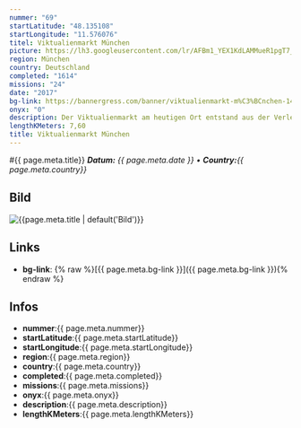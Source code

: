 ```yaml
---
nummer: "69"
startLatitude: "48.135108"
startLongitude: "11.576076"
titel: Viktualienmarkt München
picture: https://lh3.googleusercontent.com/lr/AFBm1_YEX1KdLAMMueR1pgT7_mOYnOdFR2CVsgNwqrU6F6Dv9_ySjPXQCfqU9THPCRdkmvonlKnynT4AT_UfV5qKcTrJNHDQpJMqDvML7v-KZwXVchyJ6h_oKHSnX-uGNamgwT_qDQJ4clxa2UYnAlArHjiT1f1B9p8wvVp3ErzHVgigPKw8Qx7H-gS_36IK4s4JfJk97sYGOKXaQKtW5t3Rm9QTLk33Z0oJbitsFhiwY2Bh60LqqEMNriT9_QYU52BKz459k5cE7DdjO2fbvC1O-Y0Y79RmCwjJCHLlF_3Q8ezEboVIcDWLCF8tzRDuvpR4iZpTzGkOm5uWLLxMRNdhhAcR1w4m53TcWmd6e3lQbv8henfpPwgiGxA7EsOBkBPdyCZorGBMOdAN7Je1RF1K-VoGkvvyBTPnnkQ6yZpcoQGnWlJPe0kucB6Cz6yad4mnXI2-yzm-st1SSgZicttYDLnaRlw_eDk-6zh6ac7qNYblWpTTnFMeYBDSXcAbif7KQNz52VDYvAWcut_mQkqKOJMbDFM_coXDtp4u2EWcnHGxbOFNQJh53ghyo3qhvQhTGBf6-UXmaeyJgFKsotuACh1BfWFSzh1xGyXUKLmQPxckwVnIm4Sz90gN844RlZnk2jaE6KVy-iCgNEaHbVVhasMTnoVa2rmcOEbtaW-JvQXO5Ux8BoDAGY1poC7Gy8Xnu_chBLE1QHBlApmYZAsf4sFRwHlmPSCzt7aFYS1Nkl5meTIga7D317MGjea1V4L5w0ECOvu0cSc5VRg1kfAlHdvyhBGswwPhRuBUPc_0bWED4z9yElw1fV3NjfJ_DAHoC8KeUDnMkpZeo5VrqxmleHUB_B3IThA
region: München
country: Deutschland
completed: "1614"
missions: "24"
date: "2017"
bg-link: https://bannergress.com/banner/viktualienmarkt-m%C3%BCnchen-14f4
onyx: "0"
description: Der Viktualienmarkt am heutigen Ort entstand aus der Verlegung des alten Münchner Stadtmarktes am Schrannenplatz, dem heutigen Marienplatz, der als Handelsort zu klein geworden war.
lengthKMeters: 7,60
title: Viktualienmarkt München
---
```


#{{ page.meta.title}}
_**Datum:** {{ page.meta.date }} • **Country:**{{ page.meta.country}}_

## Bild
![{{page.meta.title | default('Bild')}}]({{page.meta.picture}})

## Links
- **bg-link**: {% raw %}[{{ page.meta.bg-link }}]({{ page.meta.bg-link }}){% endraw %}

## Infos
- **nummer**:{{ page.meta.nummer}}
- **startLatitude**:{{ page.meta.startLatitude}}
- **startLongitude**:{{ page.meta.startLongitude}}
- **region**:{{ page.meta.region}}
- **country**:{{ page.meta.country}}
- **completed**:{{ page.meta.completed}}
- **missions**:{{ page.meta.missions}}
- **onyx**:{{ page.meta.onyx}}
- **description**:{{ page.meta.description}}
- **lengthKMeters**:{{ page.meta.lengthKMeters}}

